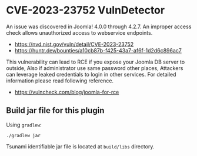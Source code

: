# CVE-2023-23752 VulnDetector

An issue was discovered in Joomla! 4.0.0 through 4.2.7. An improper access check allows unauthorized access to
webservice endpoints.

- https://nvd.nist.gov/vuln/detail/CVE-2023-23752
- https://huntr.dev/bounties/a10cb87b-f425-43a7-af6f-1d2d6c896ac7

This vulnerability can lead to RCE if you expose your Joomla DB server to outside, Also if administrator use same
password other places, Attackers can leverage leaked credentials to login in other services.
For detailed information please read following reference.

- https://vulncheck.com/blog/joomla-for-rce

## Build jar file for this plugin

Using `gradlew`:

```shell
./gradlew jar
```

Tsunami identifiable jar file is located at `build/libs` directory.